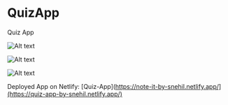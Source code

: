 # QuizApp
Quiz App


![Alt text](https://github.com/snehil09/QuizApp/blob/main/Screenshot%202022-06-05%20at%203.33.40%20PM.png)

![Alt text](https://github.com/snehil09/QuizApp/blob/main/Screenshot%202022-06-05%20at%203.34.04%20PM.png)

![Alt text](https://github.com/snehil09/QuizApp/blob/main/Screenshot%202022-06-05%20at%203.34.20%20PM.png)




Deployed App on Netlify: [Quiz-App](https://note-it-by-snehil.netlify.app/](https://quiz-app-by-snehil.netlify.app/)
